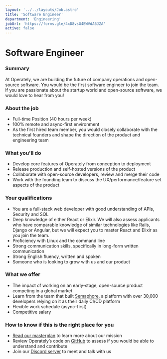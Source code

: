```yaml
---
layout: '../../layouts/Job.astro'
title: 'Software Engineer'
department: 'Engineering'
jobUrl: 'https://forms.gle/4xD8vsG4BWVdA6JZA'
active: false
---
```


# Software Engineer

### Summary

At Operately, we are building the future of company operations and open-source software. You would be the first software engineer to join the team. If you are passionate about the startup world and open-source software, we would love to hear from you!

### About the job

- Full-time Position (40 hours per week)
- 100% remote and async-first environment
- As <span class="italic">the first hired team member</span>, you would closely collaborate with the technical founders and shape the direction of the product and engineering team

### What you'll do

- Develop core features of Operately from conception to deployment
- Release production and self-hosted versions of the product
- Collaborate with open-source developers, review and merge their code
- Work with the founding team to discuss the UX/performance/feature set aspects of the product

### Your qualifications

- You are a full-stack web developer with good understanding of APIs, Security and SQL
- Deep knowledge of either React or Elixir. We will also assess applicants who have comparable knowledge of similar technologies like Rails, Django or Angular, but we will expect you to master React and Elixir as you join the team.
- Proficiency with Linux and the command line
- Strong communication skills, specifically in long-form written communication
- Strong English fluency, written and spoken
- Someone who is looking to grow with us and our product

### What we offer

- The impact of working on an early-stage, open-source product competing in a global market
- Learn from the team that built <a href="https://semaphoreci.com">Semaphore</a>, a platform with over 30,000 developers relying on it as their daily CI/CD platform
- Flexible work schedule (async-first)
 - Competitive salary

### How to know if this is the right place for you

- [Read our masterplan](/masterplan) to learn more about our mission
- Review Operately’s code on [GitHub](https://github.com/operately/operately) to assess if you would be able to understand and contribute
- Join our [Discord server](https://discord.com/invite/2ngnragJYV) to meet and talk with us
  